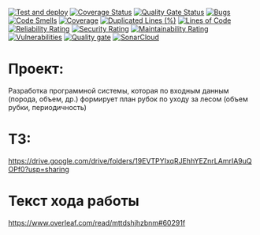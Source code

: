[![Test and deploy](https://github.com/Nemo121007/Forest-Thinning/actions/workflows/main_deploy.yml/badge.svg)](https://github.com/Nemo121007/Forest-Thinning/actions/workflows/main_deploy.yml)
[![Coverage Status](https://coveralls.io/repos/github/Nemo121007/Forest-Thinning/badge.svg?branch=main)](https://coveralls.io/github/Nemo121007/Forest-Thinning?branch=main)
[![Quality Gate Status](https://sonarcloud.io/api/project_badges/measure?project=Nemo121007_Forest-Thinning&metric=alert_status)](https://sonarcloud.io/summary/new_code?id=Nemo121007_Forest-Thinning)
[![Bugs](https://sonarcloud.io/api/project_badges/measure?project=Nemo121007_Forest-Thinning&metric=bugs)](https://sonarcloud.io/summary/new_code?id=Nemo121007_Forest-Thinning)
[![Code Smells](https://sonarcloud.io/api/project_badges/measure?project=Nemo121007_Forest-Thinning&metric=code_smells)](https://sonarcloud.io/summary/new_code?id=Nemo121007_Forest-Thinning)
[![Coverage](https://sonarcloud.io/api/project_badges/measure?project=Nemo121007_Forest-Thinning&metric=coverage)](https://sonarcloud.io/summary/new_code?id=Nemo121007_Forest-Thinning)
[![Duplicated Lines (%)](https://sonarcloud.io/api/project_badges/measure?project=Nemo121007_Forest-Thinning&metric=duplicated_lines_density)](https://sonarcloud.io/summary/new_code?id=Nemo121007_Forest-Thinning)
[![Lines of Code](https://sonarcloud.io/api/project_badges/measure?project=Nemo121007_Forest-Thinning&metric=ncloc)](https://sonarcloud.io/summary/new_code?id=Nemo121007_Forest-Thinning)
[![Reliability Rating](https://sonarcloud.io/api/project_badges/measure?project=Nemo121007_Forest-Thinning&metric=reliability_rating)](https://sonarcloud.io/summary/new_code?id=Nemo121007_Forest-Thinning)
[![Security Rating](https://sonarcloud.io/api/project_badges/measure?project=Nemo121007_Forest-Thinning&metric=security_rating)](https://sonarcloud.io/summary/new_code?id=Nemo121007_Forest-Thinning)
[![Maintainability Rating](https://sonarcloud.io/api/project_badges/measure?project=Nemo121007_Forest-Thinning&metric=sqale_rating)](https://sonarcloud.io/summary/new_code?id=Nemo121007_Forest-Thinning)
[![Vulnerabilities](https://sonarcloud.io/api/project_badges/measure?project=Nemo121007_Forest-Thinning&metric=vulnerabilities)](https://sonarcloud.io/summary/new_code?id=Nemo121007_Forest-Thinning)
[![Quality gate](https://sonarcloud.io/api/project_badges/quality_gate?project=Nemo121007_Forest-Thinning)](https://sonarcloud.io/summary/new_code?id=Nemo121007_Forest-Thinning)
[![SonarCloud](https://sonarcloud.io/images/project_badges/sonarcloud-black.svg)](https://sonarcloud.io/summary/new_code?id=Nemo121007_Forest-Thinning)



# Проект:

Разработка программной системы, которая по входным данным (порода, объем, др.) формирует план рубок по уходу за лесом (объем рубки, периодичность)

# ТЗ:
https://drive.google.com/drive/folders/19EVTPYIxqRJEhhYEZnrLAmrIA9uQOPf0?usp=sharing

# Текст хода работы
https://www.overleaf.com/read/mttdshjhzbnm#60291f
